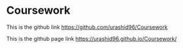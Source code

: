 # Coursework
This is the github link
https://github.com/urashid96/Coursework

This is the github page link
https://urashid96.github.io/Coursework/